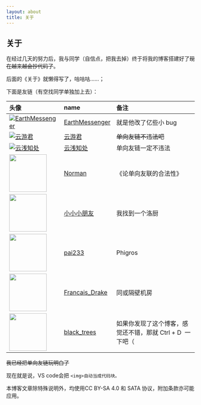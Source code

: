 ```yaml
---
layout: about
title: 关于
---
```

## 关于

在经过几天的努力后，我与同学（自信点，把我去掉）终于将我的博客搭建好了~~现在越来越会抄代码了~~。

后面的《关于》就懒得写了，咕咕咕……；

下面是友链（有空找同学单独加上去）：

| 头像                                                                                                                                                   | name                                                       | 备注                                                       |
| :----------------------------------------------------------------------------------------------------------------------------------------------------- | :--------------------------------------------------------- | :--------------------------------------------------------- |
| [![EarthMessenger](https://avatars.githubusercontent.com/u/49364506?v=4&s=100)](https://earthmessenger.github.io)                                           | [EarthMessenger](https://earthmessenger.github.io)            | 就是他改了亿些小 bug                                       |
| [![云游君](https://avatars.githubusercontent.com/u/25154432?v=4&s=100)](https://www.yunyoujun.cn)                                                           | [云游君](https://www.yunyoujun.cn)                            | ~~单向友链不违法吧~~                                      |
| [![云浅知处](https://yunqian-qwq.github.io/images/avatar.png)](https://yunqian-qwq.github.io/)                                                              | [云浅知处](https://yunqian-qwq.github.io/)                    | 单向友链一定不违法                                         |
| [<img src="https://cdn.jsdelivr.net/gh/fat-old-eight/fat-old-eight.github.io@main/assets/pic/favicon.ico" width=100xp>](https://zxt688.top/)         | [Norman](https://zxt688.top/)                                 | 《论单向友联的合法性》                                     |
| [<img src="https://lijiaan.top/usr/themes/Aria/favicon.ico" width=100xp>](https://lijiaan.top/)                                                       | [小小小朋友](https://lijiaan.top/)                            | 我找到一个洛厨                                             |
| [<img src="https://blog.pai233.top/img/avatar.jpg" width=100xp>](https://blog.pai233.top)                                                             | [pai233](https://blog.pai233.top)                             | Phigros                                                    |
| [<img src="https://api.yimian.xyz/img/?path=imgbed/img_6bbb7f2_100x100_8_null_normal.jpeg" width=100xp>](https://www.cnblogs.com/Fran-CENSORED-Cwoi/) | [Francais_Drake](https://www.cnblogs.com/Fran-CENSORED-Cwoi/) | 同或隔壁机房                                               |
| [<img src="https://hylwxqwq.github.io/img/logo.pngg" width=100xp>](https://hylwxqwq.github.io/)                                                       | [black_trees](https://hylwxqwq.github.io/)                    | 如果你发现了这个博客，感觉还不错，那就 Ctrl + D  一下吧（ |

~~我已经把单向友链玩明白了~~

现在就是说，VS code会把 `<img>自动当成代码块。`


本博客文章除特殊说明外，均使用CC BY-SA 4.0 和 SATA 协议，附加条款亦可能应用。
